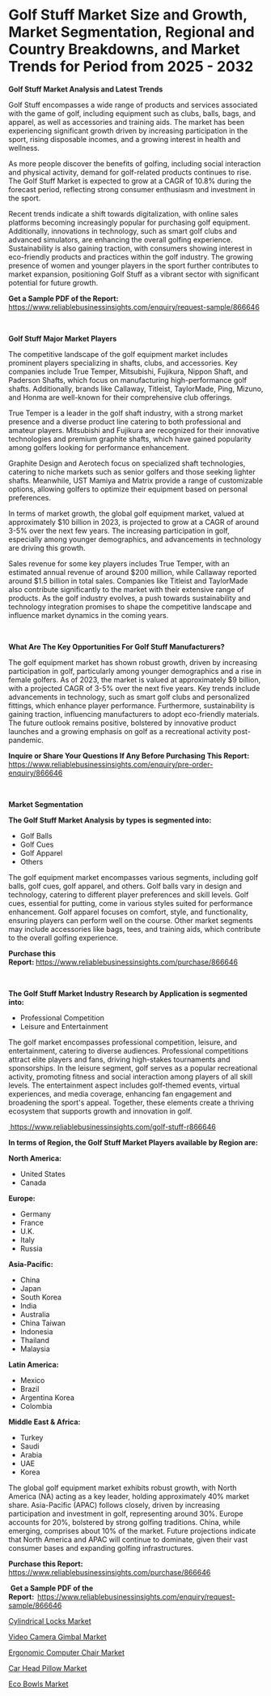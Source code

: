 <p><h1>Golf Stuff Market Size and Growth, Market Segmentation, Regional and Country Breakdowns, and Market Trends for Period from 2025 -  2032</h1></p><p><strong>Golf Stuff Market Analysis and Latest Trends</strong></p>
<p><p>Golf Stuff encompasses a wide range of products and services associated with the game of golf, including equipment such as clubs, balls, bags, and apparel, as well as accessories and training aids. The market has been experiencing significant growth driven by increasing participation in the sport, rising disposable incomes, and a growing interest in health and wellness.</p><p>As more people discover the benefits of golfing, including social interaction and physical activity, demand for golf-related products continues to rise. The Golf Stuff Market is expected to grow at a CAGR of 10.8% during the forecast period, reflecting strong consumer enthusiasm and investment in the sport.</p><p>Recent trends indicate a shift towards digitalization, with online sales platforms becoming increasingly popular for purchasing golf equipment. Additionally, innovations in technology, such as smart golf clubs and advanced simulators, are enhancing the overall golfing experience. Sustainability is also gaining traction, with consumers showing interest in eco-friendly products and practices within the golf industry. The growing presence of women and younger players in the sport further contributes to market expansion, positioning Golf Stuff as a vibrant sector with significant potential for future growth.</p></p>
<p><strong>Get a Sample PDF of the Report:&nbsp;</strong> <a href="https://www.reliablebusinessinsights.com/enquiry/request-sample/866646?utm_campaign=115&utm_medium=2&utm_source=Github&utm_content=ia&utm_term=04042025&utm_id=golf-stuff">https://www.reliablebusinessinsights.com/enquiry/request-sample/866646</a></p>
<p>&nbsp;</p>
<p><strong>Golf Stuff Major Market Players</strong></p>
<p><p>The competitive landscape of the golf equipment market includes prominent players specializing in shafts, clubs, and accessories. Key companies include True Temper, Mitsubishi, Fujikura, Nippon Shaft, and Paderson Shafts, which focus on manufacturing high-performance golf shafts. Additionally, brands like Callaway, Titleist, TaylorMade, Ping, Mizuno, and Honma are well-known for their comprehensive club offerings.</p><p>True Temper is a leader in the golf shaft industry, with a strong market presence and a diverse product line catering to both professional and amateur players. Mitsubishi and Fujikura are recognized for their innovative technologies and premium graphite shafts, which have gained popularity among golfers looking for performance enhancement.</p><p>Graphite Design and Aerotech focus on specialized shaft technologies, catering to niche markets such as senior golfers and those seeking lighter shafts. Meanwhile, UST Mamiya and Matrix provide a range of customizable options, allowing golfers to optimize their equipment based on personal preferences.</p><p>In terms of market growth, the global golf equipment market, valued at approximately $10 billion in 2023, is projected to grow at a CAGR of around 3-5% over the next few years. The increasing participation in golf, especially among younger demographics, and advancements in technology are driving this growth.</p><p>Sales revenue for some key players includes True Temper, with an estimated annual revenue of around $200 million, while Callaway reported around $1.5 billion in total sales. Companies like Titleist and TaylorMade also contribute significantly to the market with their extensive range of products. As the golf industry evolves, a push towards sustainability and technology integration promises to shape the competitive landscape and influence market dynamics in the coming years.</p></p>
<p>&nbsp;</p>
<p><strong>What Are The Key Opportunities For Golf Stuff Manufacturers?</strong></p>
<p><p>The golf equipment market has shown robust growth, driven by increasing participation in golf, particularly among younger demographics and a rise in female golfers. As of 2023, the market is valued at approximately $9 billion, with a projected CAGR of 3-5% over the next five years. Key trends include advancements in technology, such as smart golf clubs and personalized fittings, which enhance player performance. Furthermore, sustainability is gaining traction, influencing manufacturers to adopt eco-friendly materials. The future outlook remains positive, bolstered by innovative product launches and a growing emphasis on golf as a recreational activity post-pandemic.</p></p>
<p><strong>Inquire or Share Your Questions If Any Before Purchasing This Report:</strong> <a href="https://www.reliablebusinessinsights.com/enquiry/pre-order-enquiry/866646?utm_campaign=115&utm_medium=2&utm_source=Github&utm_content=ia&utm_term=04042025&utm_id=golf-stuff">https://www.reliablebusinessinsights.com/enquiry/pre-order-enquiry/866646</a></p>
<p>&nbsp;</p>
<p><strong>Market Segmentation</strong></p>
<p><strong>The Golf Stuff Market Analysis by types is segmented into:</strong></p>
<p><ul><li>Golf Balls</li><li>Golf Cues</li><li>Golf Apparel</li><li>Others</li></ul></p>
<p><p>The golf equipment market encompasses various segments, including golf balls, golf cues, golf apparel, and others. Golf balls vary in design and technology, catering to different player preferences and skill levels. Golf cues, essential for putting, come in various styles suited for performance enhancement. Golf apparel focuses on comfort, style, and functionality, ensuring players can perform well on the course. Other market segments may include accessories like bags, tees, and training aids, which contribute to the overall golfing experience.</p></p>
<p><strong>Purchase this Report:&nbsp;</strong><a href="https://www.reliablebusinessinsights.com/purchase/866646?utm_campaign=115&utm_medium=2&utm_source=Github&utm_content=ia&utm_term=04042025&utm_id=golf-stuff">https://www.reliablebusinessinsights.com/purchase/866646</a></p>
<p>&nbsp;</p>
<p><strong>The Golf Stuff Market Industry Research by Application is segmented into:</strong></p>
<p><ul><li>Professional Competition</li><li>Leisure and Entertainment</li></ul></p>
<p><p>The golf market encompasses professional competition, leisure, and entertainment, catering to diverse audiences. Professional competitions attract elite players and fans, driving high-stakes tournaments and sponsorships. In the leisure segment, golf serves as a popular recreational activity, promoting fitness and social interaction among players of all skill levels. The entertainment aspect includes golf-themed events, virtual experiences, and media coverage, enhancing fan engagement and broadening the sport's appeal. Together, these elements create a thriving ecosystem that supports growth and innovation in golf.</p></p>
<p><a href="https://www.reliablebusinessinsights.com/golf-stuff-r866646?utm_campaign=115&utm_medium=2&utm_source=Github&utm_content=ia&utm_term=04042025&utm_id=golf-stuff">&nbsp;https://www.reliablebusinessinsights.com/golf-stuff-r866646</a></p>
<p><strong>In terms of Region, the Golf Stuff Market Players available by Region are:</strong></p>
<p>
    <p> <strong> North America: </strong>
        <ul>
            <li>United States</li>
            <li>Canada</li>
        </ul>
        </p> 
    <p> <strong> Europe: </strong>
        <ul>
            <li>Germany</li>
            <li>France</li>
            <li>U.K.</li>
            <li>Italy</li>
            <li>Russia</li>
        </ul>
        </p> 
    <p> <strong> Asia-Pacific: </strong>
        <ul>
            <li>China</li>
            <li>Japan</li>
            <li>South Korea</li>
            <li>India</li>
            <li>Australia</li>
            <li>China Taiwan</li>
            <li>Indonesia</li>
            <li>Thailand</li>
            <li>Malaysia</li>
        </ul>
        </p> 
    <p> <strong> Latin America: </strong>
        <ul>
            <li>Mexico</li>
            <li>Brazil</li>
            <li>Argentina Korea</li>
            <li>Colombia</li>
        </ul>
        </p> 
    <p> <strong> Middle East & Africa: </strong>
        <ul>
            <li>Turkey</li>
            <li>Saudi</li>
            <li>Arabia</li>
            <li>UAE</li>
            <li>Korea</li>
        </ul>
    </p>
    </p>
<p><p>The global golf equipment market exhibits robust growth, with North America (NA) acting as a key leader, holding approximately 40% market share. Asia-Pacific (APAC) follows closely, driven by increasing participation and investment in golf, representing around 30%. Europe accounts for 20%, bolstered by strong golfing traditions. China, while emerging, comprises about 10% of the market. Future projections indicate that North America and APAC will continue to dominate, given their vast consumer bases and expanding golfing infrastructures.</p></p>
<p><strong>Purchase this Report: </strong><a href="https://www.reliablebusinessinsights.com/purchase/866646?utm_campaign=115&utm_medium=2&utm_source=Github&utm_content=ia&utm_term=04042025&utm_id=golf-stuff">https://www.reliablebusinessinsights.com/purchase/866646</a></p>
<p>&nbsp;<strong>Get a Sample PDF of the Report:&nbsp;&nbsp;</strong><a href="https://www.reliablebusinessinsights.com/enquiry/request-sample/866646?utm_campaign=115&utm_medium=2&utm_source=Github&utm_content=ia&utm_term=04042025&utm_id=golf-stuff">https://www.reliablebusinessinsights.com/enquiry/request-sample/866646</a></p>
<p><strong></strong></p>
<p><p><a href="https://github.com/filinjaic7/Market-Research-Report-List-1/blob/main/cylindrical-locks-market.md?utm_campaign=115&utm_medium=2&utm_source=Github&utm_content=ia&utm_term=04042025&utm_id=golf-stuff">Cylindrical Locks Market</a></p><p><a href="https://github.com/ishikodehira/Market-Research-Report-List-1/blob/main/video-camera-gimbal-market.md?utm_campaign=115&utm_medium=2&utm_source=Github&utm_content=ia&utm_term=04042025&utm_id=golf-stuff">Video Camera Gimbal Market</a></p><p><a href="https://github.com/klenaestien23/Market-Research-Report-List-1/blob/main/ergonomic-computer-chair-market.md?utm_campaign=115&utm_medium=2&utm_source=Github&utm_content=ia&utm_term=04042025&utm_id=golf-stuff">Ergonomic Computer Chair Market</a></p><p><a href="https://github.com/tahjaylestro/Market-Research-Report-List-1/blob/main/car-head-pillow-market.md?utm_campaign=115&utm_medium=2&utm_source=Github&utm_content=ia&utm_term=04042025&utm_id=golf-stuff">Car Head Pillow Market</a></p><p><a href="https://github.com/rocicbenton/Market-Research-Report-List-1/blob/main/eco-bowls-market.md?utm_campaign=115&utm_medium=2&utm_source=Github&utm_content=ia&utm_term=04042025&utm_id=golf-stuff">Eco Bowls Market</a></p></p>